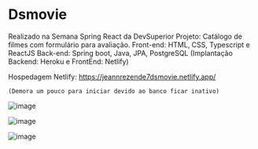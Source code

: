 # Dsmovie
Realizado na Semana Spring React da DevSuperior 
Projeto: Catálogo de filmes com formulário para avaliação.
Front-end: HTML, CSS, Typescript e ReactJS
Back-end: Spring boot, Java, JPA, PostgreSQL
(Implantação Backend: Heroku e FrontEnd: Netlify)

Hospedagem Netlify: https://jeannrezende7dsmovie.netlify.app/
```
(Demora um pouco para iniciar devido ao banco ficar inativo)
```



![image](https://user-images.githubusercontent.com/86562591/156809949-fe623b27-ba0b-4b23-9c01-08e5e00abe9e.png)

![image](https://user-images.githubusercontent.com/86562591/156810685-c48b76b5-ede9-4ea6-b4d2-d004635b0f49.png)

![image](https://user-images.githubusercontent.com/86562591/156811558-6762dbcc-cb7f-47f5-b6c7-bf14a6480bd6.png)


